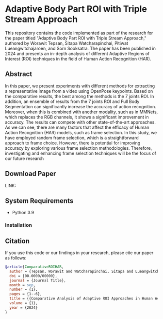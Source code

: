 # Adaptive Body Part ROI with Triple Stream Approach

This repository contains the code implemented as part of the research for the paper titled "Adaptive Body Part ROI with Triple Stream Approach," authored by Worawit Tepsan, Sitapa Watcharapinchai, Pitiwat Lueangwitchajaroen, and Sorn Sooksatra. The paper has been published in 2024 and presents an in-depth analysis of different Adaptive Regions of Interest (ROI) techniques in the field of Human Action Recognition (HAR).

## Abstract
In this paper, we present experiments with different methods for extracting a representative image from a video using OpenPose keypoints. Based on the comparative results, the best among the methods is the 7 joints ROI. In addition, an ensemble of results from the 7 joints ROI and Full Body Segmentation can significantly increase the accuracy of action recognition. Moreover, when this is combined with another modality, such as in MMNets, which replaces the RGB channels, it shows a significant improvement in accuracy. The results can compete with other state-of-the-art approaches. 
As we can see, there are many factors that affect the efficacy of Human Action Recognition (HAR) models, such as frame selection. In this study, we have employed random frame selection, which is a straightforward approach to frame choice. However, there is potential for improving accuracy by exploring various frame selection methodologies. Therefore, investigating and enhancing frame selection techniques will be the focus of our future research

## Download Paper
LINK:  

## System Requirements
- Python 3.9

### Installation


## Citation

If you use this code or our findings in your research, please cite our paper as follows:

```bibtex
@article{ComparativeROIHAR,
  author = {Tepsan, Worawit and Watcharapinchai, Sitapa and Lueangwitchajaroen, Pitiwat and Sooksatra, Sorn},
  doi = {00.0000/00000},
  journal = {Journal Title},
  month = sep,
  number = {1},
  pages = {1--6},
  title = {{Comparative Analysis of Adaptive ROI Approaches in Human Action Recognition}},
  volume = {1},
  year = {2024}
}
